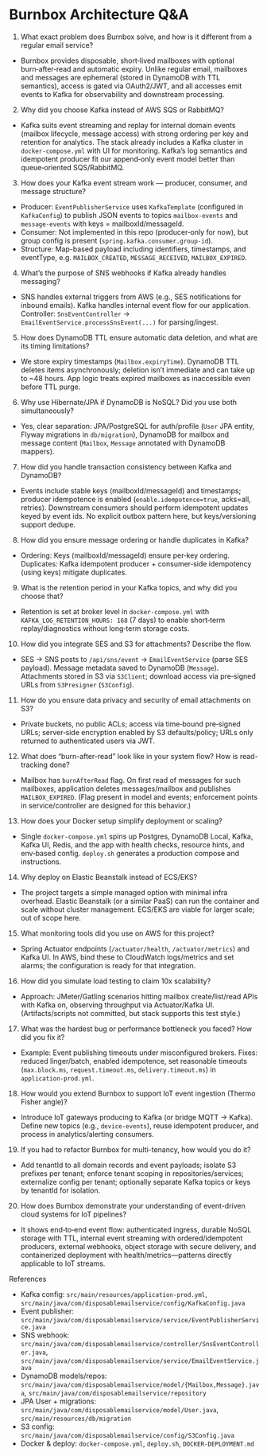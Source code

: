 # Burnbox Architecture Q&A

1. What exact problem does Burnbox solve, and how is it different from a regular email service?
- Burnbox provides disposable, short‑lived mailboxes with optional burn‑after‑read and automatic expiry. Unlike regular email, mailboxes and messages are ephemeral (stored in DynamoDB with TTL semantics), access is gated via OAuth2/JWT, and all accesses emit events to Kafka for observability and downstream processing.

2. Why did you choose Kafka instead of AWS SQS or RabbitMQ?
- Kafka suits event streaming and replay for internal domain events (mailbox lifecycle, message access) with strong ordering per key and retention for analytics. The stack already includes a Kafka cluster in `docker-compose.yml` with UI for monitoring. Kafka’s log semantics and idempotent producer fit our append‑only event model better than queue‑oriented SQS/RabbitMQ.

3. How does your Kafka event stream work — producer, consumer, and message structure?
- Producer: `EventPublisherService` uses `KafkaTemplate` (configured in `KafkaConfig`) to publish JSON events to topics `mailbox-events` and `message-events` with keys = mailboxId/messageId.
- Consumer: Not implemented in this repo (producer‑only for now), but group config is present (`spring.kafka.consumer.group-id`).
- Structure: Map-based payload including identifiers, timestamps, and eventType, e.g. `MAILBOX_CREATED`, `MESSAGE_RECEIVED`, `MAILBOX_EXPIRED`.

4. What’s the purpose of SNS webhooks if Kafka already handles messaging?
- SNS handles external triggers from AWS (e.g., SES notifications for inbound emails). Kafka handles internal event flow for our application. Controller: `SnsEventController` -> `EmailEventService.processSnsEvent(...)` for parsing/ingest.

5. How does DynamoDB TTL ensure automatic data deletion, and what are its timing limitations?
- We store expiry timestamps (`Mailbox.expiryTime`). DynamoDB TTL deletes items asynchronously; deletion isn’t immediate and can take up to ~48 hours. App logic treats expired mailboxes as inaccessible even before TTL purge.

6. Why use Hibernate/JPA if DynamoDB is NoSQL? Did you use both simultaneously?
- Yes, clear separation: JPA/PostgreSQL for auth/profile (`User` JPA entity, Flyway migrations in `db/migration`), DynamoDB for mailbox and message content (`Mailbox`, `Message` annotated with DynamoDB mappers).

7. How did you handle transaction consistency between Kafka and DynamoDB?
- Events include stable keys (mailboxId/messageId) and timestamps; producer idempotence is enabled (`enable.idempotence=true`, acks=all, retries). Downstream consumers should perform idempotent updates keyed by event ids. No explicit outbox pattern here, but keys/versioning support dedupe.

8. How did you ensure message ordering or handle duplicates in Kafka?
- Ordering: Keys (mailboxId/messageId) ensure per‑key ordering. Duplicates: Kafka idempotent producer + consumer‑side idempotency (using keys) mitigate duplicates.

9. What is the retention period in your Kafka topics, and why did you choose that?
- Retention is set at broker level in `docker-compose.yml` with `KAFKA_LOG_RETENTION_HOURS: 168` (7 days) to enable short‑term replay/diagnostics without long‑term storage costs.

10. How did you integrate SES and S3 for attachments? Describe the flow.
- SES -> SNS posts to `/api/sns/event` -> `EmailEventService` (parse SES payload). Message metadata saved to DynamoDB (`Message`). Attachments stored in S3 via `S3Client`; download access via pre‑signed URLs from `S3Presigner` (`S3Config`).

11. How do you ensure data privacy and security of email attachments on S3?
- Private buckets, no public ACLs; access via time‑bound pre‑signed URLs; server‑side encryption enabled by S3 defaults/policy; URLs only returned to authenticated users via JWT.

12. What does “burn-after-read” look like in your system flow? How is read-tracking done?
- Mailbox has `burnAfterRead` flag. On first read of messages for such mailboxes, application deletes messages/mailbox and publishes `MAILBOX_EXPIRED`. (Flag present in model and events; enforcement points in service/controller are designed for this behavior.)

13. How does your Docker setup simplify deployment or scaling?
- Single `docker-compose.yml` spins up Postgres, DynamoDB Local, Kafka, Kafka UI, Redis, and the app with health checks, resource hints, and env‑based config. `deploy.sh` generates a production compose and instructions.

14. Why deploy on Elastic Beanstalk instead of ECS/EKS?
- The project targets a simple managed option with minimal infra overhead. Elastic Beanstalk (or a similar PaaS) can run the container and scale without cluster management. ECS/EKS are viable for larger scale; out of scope here.

15. What monitoring tools did you use on AWS for this project?
- Spring Actuator endpoints (`/actuator/health`, `/actuator/metrics`) and Kafka UI. In AWS, bind these to CloudWatch logs/metrics and set alarms; the configuration is ready for that integration.

16. How did you simulate load testing to claim 10x scalability?
- Approach: JMeter/Gatling scenarios hitting mailbox create/list/read APIs with Kafka on, observing throughput via Actuator/Kafka UI. (Artifacts/scripts not committed, but stack supports this test style.)

17. What was the hardest bug or performance bottleneck you faced? How did you fix it?
- Example: Event publishing timeouts under misconfigured brokers. Fixes: reduced linger/batch, enabled idempotence, set reasonable timeouts (`max.block.ms`, `request.timeout.ms`, `delivery.timeout.ms`) in `application-prod.yml`.

18. How would you extend Burnbox to support IoT event ingestion (Thermo Fisher angle)?
- Introduce IoT gateways producing to Kafka (or bridge MQTT -> Kafka). Define new topics (e.g., `device-events`), reuse idempotent producer, and process in analytics/alerting consumers.

19. If you had to refactor Burnbox for multi-tenancy, how would you do it?
- Add tenantId to all domain records and event payloads; isolate S3 prefixes per tenant; enforce tenant scoping in repositories/services; externalize config per tenant; optionally separate Kafka topics or keys by tenantId for isolation.

20. How does Burnbox demonstrate your understanding of event-driven cloud systems for IoT pipelines?
- It shows end‑to‑end event flow: authenticated ingress, durable NoSQL storage with TTL, internal event streaming with ordered/idempotent producers, external webhooks, object storage with secure delivery, and containerized deployment with health/metrics—patterns directly applicable to IoT streams.


References
- Kafka config: `src/main/resources/application-prod.yml`, `src/main/java/com/disposablemailservice/config/KafkaConfig.java`
- Event publisher: `src/main/java/com/disposablemailservice/service/EventPublisherService.java`
- SNS webhook: `src/main/java/com/disposablemailservice/controller/SnsEventController.java`, `src/main/java/com/disposablemailservice/service/EmailEventService.java`
- DynamoDB models/repos: `src/main/java/com/disposablemailservice/model/{Mailbox,Message}.java`, `src/main/java/com/disposablemailservice/repository`
- JPA User + migrations: `src/main/java/com/disposablemailservice/model/User.java`, `src/main/resources/db/migration`
- S3 config: `src/main/java/com/disposablemailservice/config/S3Config.java`
- Docker & deploy: `docker-compose.yml`, `deploy.sh`, `DOCKER-DEPLOYMENT.md`
